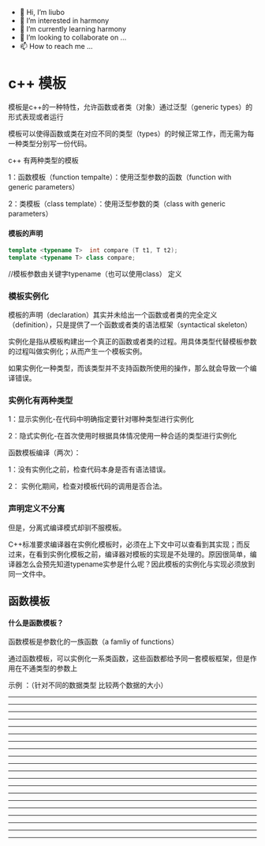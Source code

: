 * 👋 Hi, I’m liubo
* 👀 I’m interested in harmony
* 🌱 I’m currently learning harmony
* 💞️ I’m looking to collaborate on ...
* 📫 How to reach me ...



# c++ 模板

模板是c++的一种特性，允许函数或者类（对象）通过泛型（generic types）的形式表现或者运行

模板可以使得函数或类在对应不同的类型（types）的时候正常工作，而无需为每一种类型分别写一份代码。







c++ 有两种类型的模板

1：函数模板（function tempalte）：使用泛型参数的函数（function with generic parameters）

2：类模板（class template）：使用泛型参数的类（class with generic parameters）








#### 模板的声明

```c++
template <typename T>  int compare (T t1, T t2);
template <typename T> class compare;
```

//模板参数由关键字typename（也可以使用class） 定义



### 模板实例化

模板的声明（declaration）其实并未给出一个函数或者类的完全定义（definition），只是提供了一个函数或者类的语法框架（syntactical skeleton）

实例化是指从模板构建出一个真正的函数或者类的过程。用具体类型代替模板参数的过程叫做实例化；从而产生一个模板实例。

如果实例化一种类型，而该类型并不支持函数所使用的操作，那么就会导致一个编译错误。

### 实例化有两种类型

1：显示实例化-在代码中明确指定要针对哪种类型进行实例化

2：隐式实例化-在首次使用时根据具体情况使用一种合适的类型进行实例化

函数模板编译（两次）：

1：没有实例化之前，检查代码本身是否有语法错误。

2： 实例化期间，检查对模板代码的调用是否合法。

















### 声明定义不分离

但是，分离式编译模式却驯不服模板。

C++标准要求编译器在实例化模板时，必须在上下文中可以查看到其实现；而反过来，在看到实例化模板之前，编译器对模板的实现是不处理的。原因很简单，编译器怎么会预先知道typename实参是什么呢？因此模板的实例化与实现必须放到同一文件中。









## 函数模板

#### 什么是函数模板？

函数模板是参数化的一族函数（a famliy of functions）

通过函数模板，可以实例化一系类函数，这些函数都给予同一套模板框架，但是作用在不通类型的参数上

示例 ：（针对不同的数据类型 比较两个数据的大小）



















---

---

---

---

---

---

---

---

---

---

---

---

---

---

---

---

---

---

---

---













  
